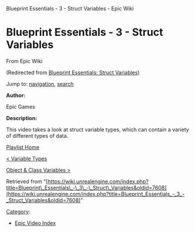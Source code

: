 Blueprint Essentials - 3 - Struct Variables - Epic Wiki              

Blueprint Essentials - 3 - Struct Variables
===========================================

From Epic Wiki

(Redirected from [Blueprint Essentials: Struct Variables](/index.php?title=Blueprint_Essentials:_Struct_Variables&redirect=no "Blueprint Essentials: Struct Variables"))

Jump to: [navigation](#mw-navigation), [search](#p-search)

  

**Author:**

Epic Games

**Description:**

This video takes a look at struct variable types, which can contain a variety of different types of data.

  

[Playlist Home](/Category:Epic_Video_Playlists "Category:Epic Video Playlists")

[< Variable Types](/Blueprint_Essentials_-_2_-_Variable_Types "Blueprint Essentials - 2 - Variable Types")

[Object & Class Variables >](/Blueprint_Essentials_-_4_-_Object_%26_Class_Variables "Blueprint Essentials - 4 - Object & Class Variables")

Retrieved from "[https://wiki.unrealengine.com/index.php?title=Blueprint\_Essentials\_-\_3\_-\_Struct\_Variables&oldid=7608](https://wiki.unrealengine.com/index.php?title=Blueprint_Essentials_-_3_-_Struct_Variables&oldid=7608)"

[Category](/Special:Categories "Special:Categories"):

*   [Epic Video Index](/index.php?title=Category:Epic_Video_Index&action=edit&redlink=1 "Category:Epic Video Index (page does not exist)")